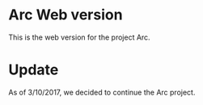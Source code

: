 Arc Web version
====================

This is the web version for the project Arc.

Update
====================
As of 3/10/2017, we decided to continue the Arc project.